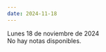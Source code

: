 ```yaml
---
date: 2024-11-18
---
```

<div class="date">Lunes 18 de noviembre de 2024</div>
<div class="note">No hay notas disponibles.</div>

